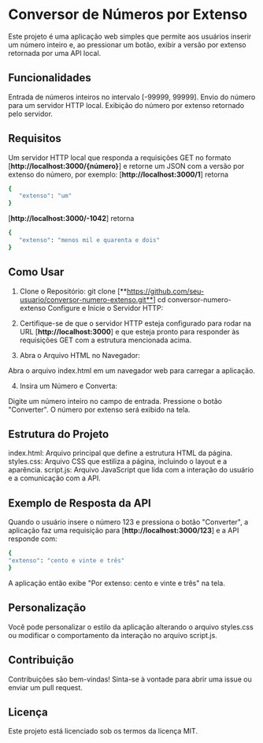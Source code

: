 # Conversor de Números por Extenso

Este projeto é uma aplicação web simples que permite aos usuários inserir um número inteiro e, ao pressionar um botão, exibir a versão por extenso retornada por uma API local.

## Funcionalidades

Entrada de números inteiros no intervalo [-99999, 99999].
Envio do número para um servidor HTTP local.
Exibição do número por extenso retornado pelo servidor.

## Requisitos

Um servidor HTTP local que responda a requisições GET no formato [**http://localhost:3000/{número}**] e retorne um JSON com a versão por extenso do número, por exemplo:
[**http://localhost:3000/1**] retorna

```bash
{
   "extenso": "um"
}
```

[**http://localhost:3000/-1042**] retorna

```bash
{
   "extenso": "menos mil e quarenta e dois"
}
```

## Como Usar

1. Clone o Repositório:
   git clone [**https://github.com/seu-usuario/conversor-numero-extenso.git**]
   cd conversor-numero-extenso
   Configure e Inicie o Servidor HTTP:

2. Certifique-se de que o servidor HTTP esteja configurado para rodar na URL [**http://localhost:3000**] e que esteja pronto para responder às requisições GET com a estrutura mencionada acima.

3. Abra o Arquivo HTML no Navegador:

Abra o arquivo index.html em um navegador web para carregar a aplicação.

4. Insira um Número e Converta:

Digite um número inteiro no campo de entrada.
Pressione o botão "Converter".
O número por extenso será exibido na tela.

## Estrutura do Projeto

index.html: Arquivo principal que define a estrutura HTML da página.
styles.css: Arquivo CSS que estiliza a página, incluindo o layout e a aparência.
script.js: Arquivo JavaScript que lida com a interação do usuário e a comunicação com a API.

## Exemplo de Resposta da API

Quando o usuário insere o número 123 e pressiona o botão "Converter", a aplicação faz uma requisição para [**http://localhost:3000/123**] e a API responde com:

```bash
{
"extenso": "cento e vinte e três"
}
```

A aplicação então exibe "Por extenso: cento e vinte e três" na tela.

## Personalização

Você pode personalizar o estilo da aplicação alterando o arquivo styles.css ou modificar o comportamento da interação no arquivo script.js.

## Contribuição

Contribuições são bem-vindas! Sinta-se à vontade para abrir uma issue ou enviar um pull request.

## Licença

Este projeto está licenciado sob os termos da licença MIT.
